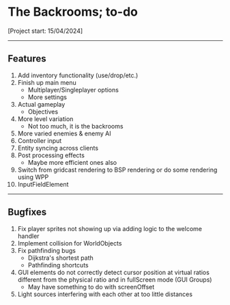 # The Backrooms; to-do
[Project start: 15/04/2024]

---
## Features
1. Add inventory functionality (use/drop/etc.)
1. Finish up main menu
    - Multiplayer/Singleplayer options
    - More settings
1. Actual gameplay
    - Objectives
1. More level variation
    - Not too much, it is the backrooms
1. More varied enemies & enemy AI
1. Controller input
1. Entity syncing across clients
1. Post processing effects
    - Maybe more efficient ones also
1. Switch from gridcast rendering to BSP rendering or do some rendering using WPP
1. InputFieldElement

---
## Bugfixes
1. Fix player sprites not showing up via adding logic to the welcome handler
1. Implement collision for WorldObjects
1. Fix pathfinding bugs
    - Dijkstra's shortest path
    - Pathfinding shortcuts
1. GUI elements do not correctly detect cursor position at virtual ratios different from the physical ratio and in fullScreen mode (GUI Groups)
    - May have something to do with screenOffset
1. Light sources interfering with each other at too little distances